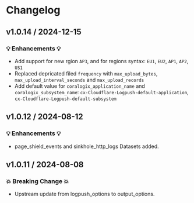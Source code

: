 # Changelog
## v1.0.14 / 2024-12-15
### 💡 Enhancements 💡
- Add support for new rgion `AP3`, and for  regions syntax: `EU1`, `EU2`, `AP1`, `AP2`, `US1`
- Replaced depricated filed `frequency` with `max_upload_bytes`, `max_upload_interval_seconds` and  `max_upload_records` 
- Add default value for `coralogix_application_name` and `coralogix_subsystem_name`: `cx-Cloudflare-Logpush-default-application`, `cx-Cloudflare-Logpush-default-subsystem`

## v1.0.12 / 2024-08-12
### 💡 Enhancements 💡
- page_shield_events and sinkhole_http_logs Datasets added.

## v1.0.11 / 2024-08-08
### 💥 Breaking Change 💥 
- Upstream update from logpush_options to output_options.